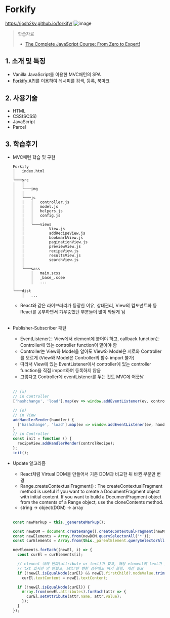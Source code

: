 # Forkify

https://josh2kv.github.io/forkify/
![image](https://user-images.githubusercontent.com/79514508/146728707-624debc0-05be-4687-ac1f-fd6de9e1434e.png)

> 학습자료
>
> - [The Complete JavaScript Course: From Zero to Expert!][1]

## 1. 소개 및 특징

- Vanilla JavaScript를 이용한 MVC패턴의 SPA
- [Forkify API][2]를 이용하여 레시피를 검색, 등록, 북마크

## 2. 사용기술

- HTML
- CSS(SCSS)
- JavaScript
- Parcel

## 3. 학습후기

- MVC패턴 학습 및 구현

  ```
  Forkify
  │   index.html
  │
  └───src
  │   │
  │   └───img
  │   │
  │   └───js
  │   |   │   controller.js
  │   |   │   model.js
  │   |   │   helpers.js
  │   |   │   config.js
  │   |   │
  │   │   └───views
  │   |           View.js
  │   |           addRecipeView.js
  │   |           bookmarkView.js
  │   |           paginationView.js
  │   |           previewView.js
  │   |           recipeView.js
  │   |           resultsView.js
  │   |           searchView.js
  │   │
  │   └───sass
  │       │   main.scss
  │       │   _base_.scee
  │       │   ...
  │
  └───dist
      │   ...

  ```

  - React와 같은 라이브러리가 등장한 이유, 상태관리, View의 컴포넌트화 등 React를 공부하면서 갸우뚱했던 부분들이 많이 와닫게 됨<br/><br/>

- Publisher-Subscriber 패턴

  - EventListener는 View에서 element에 붙어야 하고, callback function는 Controller에 있는 controller function이 맡아야 함
  - Controller는 View와 Model을 알아도 View와 Model은 서로와 Controller를 모르게 (View와 Model은 Controller의 함수 import 불가)
  - 따라서 View에 있는 EventListener에서 controller에 있는 controller function을 직접 import하여 등록하지 않음
  - 그렇다고 Controller에 eventListener를 두는 것도 MVC에 어긋남 <br/><br/>

  ```js
  // (x)
  // in Controller
  ['hashchange', 'load'].map(ev => window.addEventListener(ev, controlRecipe));

  // (o)
  // in View
  addHandlerRender(handler) {
    ['hashchange', 'load'].map(ev => window.addEventListener(ev, handler))
  }
  // in Controller
  const init = function () {
    recipeView.addHandlerRender(controlRecipe);
  };
  init();
  ```

- Update 알고리즘

  - React처럼 Virtual DOM을 만들어서 기존 DOM과 비교한 뒤 바뀐 부분만 변경
  - Range.createContextualFragment() : The createContextualFragment method is useful if you want to create a DocumentFragment object with initial content. If you want to build a DocumentFragment object from the contents of a Range object, use the cloneContents method.
  - string -> object(DOM) -> array<br/><br/>

  ```js
  const newMarkup = this._generateMarkup();

  const newDOM = document.createRange().createContextualFragment(newMarkup);
  const newElements = Array.from(newDOM.querySelectorAll('*'));
  const curElements = Array.from(this._parentElement.querySelectorAll('*'));

  newElements.forEach((newEl, i) => {
    const curEl = curElements[i];

    // element 내에 변화(attribute or text)가 있고, 해당 element에 text가 있는 경우
    // txt 있지만 안 변했고, attr만 변한 경우에도 여기 걸림. 개선 필요
    if (!newEl.isEqualNode(curEl) && newEl.firstChild?.nodeValue.trim() !== '')
      curEl.textContent = newEl.textContent;

    if (!newEl.isEqualNode(curEl)) {
      Array.from(newEl.attributes).forEach(attr => {
        curEl.setAttribute(attr.name, attr.value);
      });
    }
  });
  ```

[1]: https://www.udemy.com/course/the-complete-javascript-course/
[2]: https://forkify-api.herokuapp.com/v2
